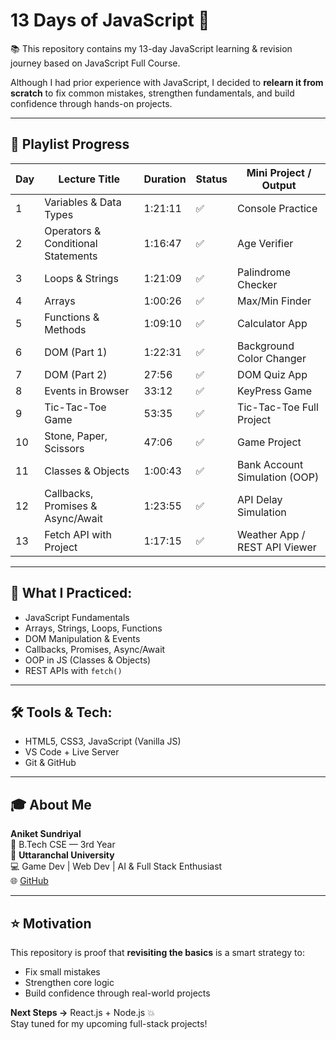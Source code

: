 # 13 Days of JavaScript 🚀

📚 This repository contains my 13-day JavaScript learning & revision journey based on JavaScript Full Course.

Although I had prior experience with JavaScript, I decided to **relearn it from scratch** to fix common mistakes, strengthen fundamentals, and build confidence through hands-on projects.

---

## 📅 Playlist Progress 

| Day | Lecture Title                                      | Duration | Status | Mini Project / Output              |
|-----|----------------------------------------------------|----------|--------|------------------------------------|
| 1   | Variables & Data Types                             | 1:21:11  | ✅     | Console Practice                   |
| 2   | Operators & Conditional Statements                 | 1:16:47  | ✅     | Age Verifier                       |
| 3   | Loops & Strings                                    | 1:21:09  | ✅     | Palindrome Checker                 |
| 4   | Arrays                                             | 1:00:26  | ✅     | Max/Min Finder                     |
| 5   | Functions & Methods                                | 1:09:10  | ✅     | Calculator App                     |
| 6   | DOM (Part 1)                                       | 1:22:31  | ✅     | Background Color Changer           |
| 7   | DOM (Part 2)                                       | 27:56    | ✅     | DOM Quiz App                       |
| 8   | Events in Browser                                  | 33:12    | ✅     | KeyPress Game                      |
| 9   | Tic-Tac-Toe Game                                   | 53:35    | ✅     | Tic-Tac-Toe Full Project           |
| 10  | Stone, Paper, Scissors                             | 47:06    | ✅     | Game Project                       |
| 11  | Classes & Objects                                  | 1:00:43  | ✅     | Bank Account Simulation (OOP)      |
| 12  | Callbacks, Promises & Async/Await                  | 1:23:55  | ✅     | API Delay Simulation               |
| 13  | Fetch API with Project                             | 1:17:15  | ✅     | Weather App / REST API Viewer      |

---

## 🧠 What I Practiced:
- JavaScript Fundamentals
- Arrays, Strings, Loops, Functions
- DOM Manipulation & Events
- Callbacks, Promises, Async/Await
- OOP in JS (Classes & Objects)
- REST APIs with `fetch()`

---

## 🛠 Tools & Tech:
- HTML5, CSS3, JavaScript (Vanilla JS)
- VS Code + Live Server
- Git & GitHub

---

## 🎓 About Me

**Aniket Sundriyal**  
🧠 B.Tech CSE — 3rd Year  
🏫 **Uttaranchal University**  
💻 Game Dev | Web Dev | AI & Full Stack Enthusiast  
🌐 [GitHub](https://github.com/GxAniket)

---

## ⭐️ Motivation
This repository is proof that **revisiting the basics** is a smart strategy to:
- Fix small mistakes
- Strengthen core logic
- Build confidence through real-world projects

**Next Steps →** React.js + Node.js 💥  
Stay tuned for my upcoming full-stack projects!
